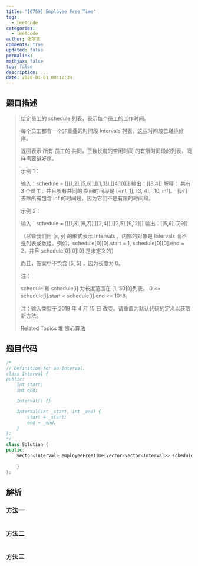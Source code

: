 ```yaml
---
title: "[0759] Employee Free Time"
tags:
  - leetcode
categories:
  - leetcode
author: 张学志
comments: true
updated: false
permalink:
mathjax: false
top: false
description: ...
date: 2020-01-01 00:12:39
---
```


## 题目描述

> 给定员工的 schedule 列表，表示每个员工的工作时间。 
> 
> 每个员工都有一个非重叠的时间段 Intervals 列表，这些时间段已经排好序。 
> 
> 返回表示 所有 员工的 共同，正数长度的空闲时间 的有限时间段的列表，同样需要排好序。 
> 
> 示例 1： 
> 
> 输入：schedule = [[[1,2],[5,6]],[[1,3]],[[4,10]]]
> 输出：[[3,4]]
> 解释：
> 共有 3 个员工，并且所有共同的
> 空间时间段是 [-inf, 1], [3, 4], [10, inf]。
> 我们去除所有包含 inf 的时间段，因为它们不是有限的时间段。
> 
> 
> 
> 
> 示例 2： 
> 
> 输入：schedule = [[[1,3],[6,7]],[[2,4]],[[2,5],[9,12]]]
> 输出：[[5,6],[7,9]]
> 
> 
> 
> 
> （尽管我们用 [x, y] 的形式表示 Intervals ，内部的对象是 Intervals 而不是列表或数组。例如，schedule[0][0].start = 1, schedule[0][0].end = 2，并且 schedule[0][0][0] 是未定义的） 
> 
> 而且，答案中不包含 [5, 5] ，因为长度为 0。 
> 
> 
> 
> 注： 
> 
> 
> schedule 和 schedule[i] 为长度范围在 [1, 50]的列表。 
> 0 <= schedule[i].start < schedule[i].end <= 10^8。 
> 
> 
> 注：输入类型于 2019 年 4 月 15 日 改变。请重置为默认代码的定义以获取新方法。 
> 
> 
> Related Topics 堆 贪心算法

## 题目代码

```cpp
/*
// Definition for an Interval.
class Interval {
public:
    int start;
    int end;

    Interval() {}

    Interval(int _start, int _end) {
        start = _start;
        end = _end;
    }
};
*/
class Solution {
public:
    vector<Interval> employeeFreeTime(vector<vector<Interval>> schedule) {
        
    }
};
```

## 解析

### 方法一

```cpp

```

### 方法二

```cpp

```

### 方法三

```cpp

```

